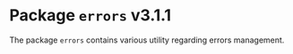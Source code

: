 # Package `errors` v3.1.1

The package `errors` contains various utility regarding errors management.

